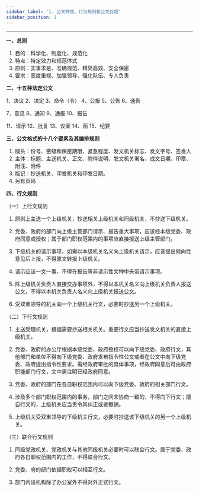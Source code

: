 ```yaml
---
sidebar_label: '1. 公文种类、行为规则和公文处理'
sidebar_position: 1
---
```


***

**一、总则**

1. 目的：科学化、制度化、规范化   
2. 特点：特定效力和规范体式
3. 原则：实事求是、准确规范、精简高效、安全保密
4. 要求：高度重视、加强领导、强化队伍、专人负责

**二、十五种法定公文**

1、决议 2、决定 3、命令（令） 4、公报 5、公告 6、通告 

7、意见 8、通知 9、通报 10、报告

11、请示 12、批复 13、议案 14、函 15、纪要

**三、公文格式的十八个要素及其编排规则**

1. 版头：份号、密级和保密期限、紧急程度、发文机关标志、发文字号、签发人
2. 主体：标题、主送机关、正文、附件说明、发文机关署名、成文日期、印章、附注、附件
3. 版记：抄送机关、印发机关和印发日期。
4. 另有页码

**四、行文规则**

（一）上行文规则

1. 原则上主送一个上级机关，抄送相关上级机关和同级机关，不抄送下级机关。

2. 党委、政府的部门向上级主管部门请示、报告重大事项，应该经本级党委、政府同意或授权；属于部门职权范围内的事项应直接报送上级主管部门。

3. 下级机关的请示事项，如需以本级机关名义向上级机关请示，应该提出倾向性意见后上报，不得原文转报上级机关。

4. 请示应该一文一事，不得在报告等非请示性文种中夹带请示事项。

5. 除上级机关负责人直接交办事项外，不得以本机关名义向上级机关负责人报送公文，不得以本机关负责人名义向上级机关报送公文。

6. 受双重领导的机关向一个上级机关行文，必要时抄送另一个上级机关。

（二）下行文规则

1. 主送受理机关，根据需要抄送相关机关。重要行文应当抄送发文机关的直接上级机关。

2. 党委、政府的办公厅根据本级党委、政府授权可以向下级党委、政府行文，其他部门和单位不得向下级党委、政府发布指令性公文或者在公文中向下级党委、政府提出指令性要求。需经政府审批的具体事项，经政府同意后可由政府职能部门行文，文中需注明已经政府同意。

3. 党委、政府的部门在各自职权范围内可以向下级党委、政府的相关部门行文。

4. 涉及多个部门职权范围内的事务，部门之间未协商一致的，不得向下行文；擅自行文的，上级机关应当责令其纠正或者撤销。

5. 上级机关受双重领导的下级机关行文，必要时抄送该下级机关的另一个上级机关。

（三）联合行文规则

1. 同级党政机关、党政机关与其他同级机关必要时可以联合行文。属于党委、政府各自职权范围内的工作，不得联合行文。

2. 党委、府的部门依据职权可以相互行文。

3. 部门内设机构除了办公室外不得对外正式行文。

